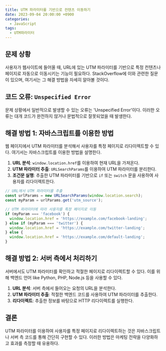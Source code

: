 ```yaml
---
title: UTM 파라미터를 기반으로 컨텐츠 이동하기
date: 2023-09-04 20:00:00 +0900
categories:
  - JavaScript
tags:
  - UTM파라미터
---
```


## 문제 상황

사용자가 웹사이트에 들어올 때, URL에 있는 UTM 파라미터를 기반으로 특정 컨텐츠나 페이지로 자동으로 이동시키는 기능이 필요하다. StackOverflow에 이와 관련한 질문이 있으며, 여기서는 그 해결 방법을 자세히 알아볼 것이다.

## 코드 오류: `Unspecified Error`

문제 상황에서 일반적으로 발생할 수 있는 오류는 'Unspecified Error'이다. 이러한 오류는 대개 코드가 완전하지 않거나 문법적으로 잘못되었을 때 발생한다.

## 해결 방법 1: 자바스크립트를 이용한 방법

웹 페이지에서 UTM 파라미터를 분석해서 사용자를 특정 페이지로 리다이렉트할 수 있다. 여기서는 자바스크립트를 이용한 방법을 설명한다.

1. **URL 분석**: `window.location.href`를 이용하여 현재 URL을 가져온다.
2. **UTM 파라미터 추출**: `URLSearchParams`를 이용하여 UTM 파라미터를 분리한다.
3. **조건문 실행**: 추출한 UTM 파라미터를 기반으로 `if` 또는 `switch` 문을 사용하여 사용자를 리다이렉트한다.

```javascript
// URL에서 UTM 파라미터를 추출
const urlParams = new URLSearchParams(window.location.search);
const myParam = urlParams.get('utm_source');

// UTM 파라미터에 따라 사용자를 특정 페이지로 이동
if (myParam === 'facebook') {
  window.location.href = 'https://example.com/facebook-landing';
} else if (myParam === 'twitter') {
  window.location.href = 'https://example.com/twitter-landing';
} else {
  window.location.href = 'https://example.com/default-landing';
}
```

## 해결 방법 2: 서버 측에서 처리하기

서버에서도 UTM 파라미터를 확인하고 적절한 페이지로 리다이렉트할 수 있다. 이를 위해 백엔드 언어 like Python, PHP, Node.js 등을 사용할 수 있다.

1. **URL 분석**: 서버 측에서 들어오는 요청의 URL을 분석한다.
2. **UTM 파라미터 추출**: 적절한 백엔드 코드를 사용하여 UTM 파라미터를 추출한다.
3. **리다이렉트**: 추출한 정보를 바탕으로 HTTP 리다이렉트를 실행한다.

## 결론

UTM 파라미터를 이용하여 사용자를 특정 페이지로 리다이렉트하는 것은 자바스크립트나 서버 측 코드를 통해 간단히 구현할 수 있다. 이러한 방법은 마케팅 전략을 다양화하고 효과를 측정할 때 유용하다.